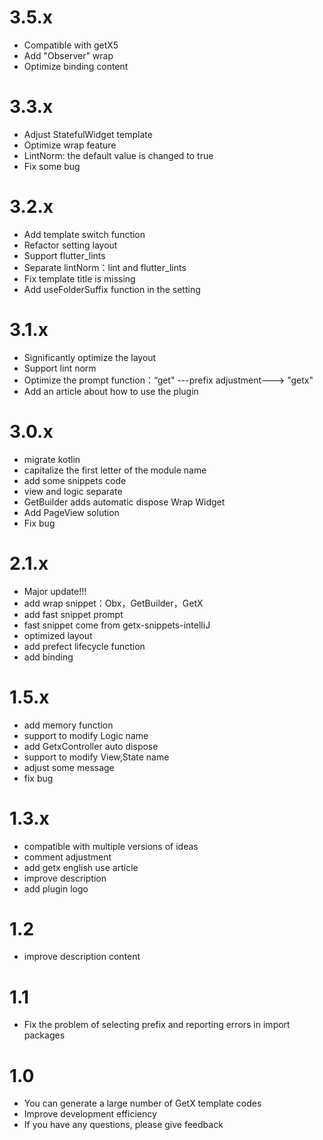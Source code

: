 # 3.5.x
- Compatible with getX5
- Add "Observer" wrap
- Optimize binding content

# 3.3.x
- Adjust StatefulWidget template
- Optimize wrap feature
- LintNorm: the default value is changed to true
- Fix some bug

# 3.2.x
- Add template switch function
- Refactor setting layout
- Support flutter_lints
- Separate lintNorm：lint and flutter_lints
- Fix template title is missing
- Add useFolderSuffix function in the setting

# 3.1.x
- Significantly optimize the layout
- Support lint norm
- Optimize the prompt function：“get" ---prefix adjustment---> "getx" 
- Add an article about how to use the plugin

# 3.0.x
- migrate kotlin
- capitalize the first letter of the module name
- add some snippets code
- view and logic separate
- GetBuilder adds automatic dispose Wrap Widget
- Add PageView solution
- Fix bug

# 2.1.x
- Major update!!!
- add wrap snippet：Obx，GetBuilder，GetX
- add fast snippet prompt
- fast snippet come from getx-snippets-intelliJ
- optimized layout
- add prefect lifecycle function
- add binding

# 1.5.x
- add memory function
- support to modify Logic name
- add GetxController auto dispose
- support to modify View,State name
- adjust some message
- fix bug

# 1.3.x
- compatible with multiple versions of ideas
- comment adjustment
- add getx english use article
- improve description
- add plugin logo

# 1.2
- improve description content

# 1.1
- Fix the problem of selecting prefix and reporting errors in import packages

# 1.0
- You can generate a large number of GetX template codes
- Improve development efficiency
- If you have any questions, please give feedback